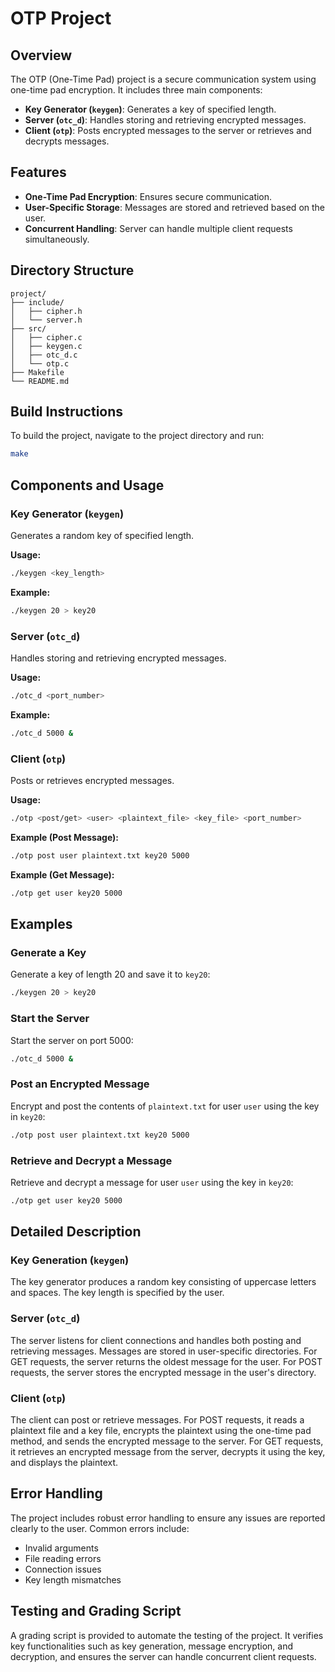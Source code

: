 # OTP Project

## Overview

The OTP (One-Time Pad) project is a secure communication system using one-time pad encryption. It includes three main components:
- **Key Generator (`keygen`)**: Generates a key of specified length.
- **Server (`otc_d`)**: Handles storing and retrieving encrypted messages.
- **Client (`otp`)**: Posts encrypted messages to the server or retrieves and decrypts messages.

## Features

- **One-Time Pad Encryption**: Ensures secure communication.
- **User-Specific Storage**: Messages are stored and retrieved based on the user.
- **Concurrent Handling**: Server can handle multiple client requests simultaneously.

## Directory Structure

```
project/
├── include/
│   ├── cipher.h
│   └── server.h
├── src/
│   ├── cipher.c
│   ├── keygen.c
│   ├── otc_d.c
│   └── otp.c
├── Makefile
└── README.md
```

## Build Instructions

To build the project, navigate to the project directory and run:
```sh
make
```

## Components and Usage

### Key Generator (`keygen`)

Generates a random key of specified length.

**Usage:**
```sh
./keygen <key_length>
```

**Example:**
```sh
./keygen 20 > key20
```

### Server (`otc_d`)

Handles storing and retrieving encrypted messages.

**Usage:**
```sh
./otc_d <port_number>
```

**Example:**
```sh
./otc_d 5000 &
```

### Client (`otp`)

Posts or retrieves encrypted messages.

**Usage:**
```sh
./otp <post/get> <user> <plaintext_file> <key_file> <port_number>
```

**Example (Post Message):**
```sh
./otp post user plaintext.txt key20 5000
```

**Example (Get Message):**
```sh
./otp get user key20 5000
```

## Examples

### Generate a Key
Generate a key of length 20 and save it to `key20`:
```sh
./keygen 20 > key20
```

### Start the Server
Start the server on port 5000:
```sh
./otc_d 5000 &
```

### Post an Encrypted Message
Encrypt and post the contents of `plaintext.txt` for user `user` using the key in `key20`:
```sh
./otp post user plaintext.txt key20 5000
```

### Retrieve and Decrypt a Message
Retrieve and decrypt a message for user `user` using the key in `key20`:
```sh
./otp get user key20 5000
```

## Detailed Description

### Key Generation (`keygen`)
The key generator produces a random key consisting of uppercase letters and spaces. The key length is specified by the user.

### Server (`otc_d`)
The server listens for client connections and handles both posting and retrieving messages. Messages are stored in user-specific directories. For GET requests, the server returns the oldest message for the user. For POST requests, the server stores the encrypted message in the user's directory.

### Client (`otp`)
The client can post or retrieve messages. For POST requests, it reads a plaintext file and a key file, encrypts the plaintext using the one-time pad method, and sends the encrypted message to the server. For GET requests, it retrieves an encrypted message from the server, decrypts it using the key, and displays the plaintext.

## Error Handling

The project includes robust error handling to ensure any issues are reported clearly to the user. Common errors include:
- Invalid arguments
- File reading errors
- Connection issues
- Key length mismatches

## Testing and Grading Script

A grading script is provided to automate the testing of the project. It verifies key functionalities such as key generation, message encryption, and decryption, and ensures the server can handle concurrent client requests.
